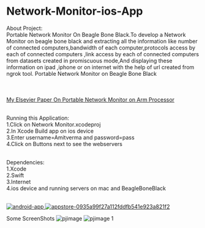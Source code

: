 # Network-Monitor-ios-App

About Project:<br/>
Portable Network Monitor On Beagle Bone Black.To develop a Network Monitor on beagle bone black and extracting all the information like number of connected computers,bandwidth of each computer,protocols access by each of connected computers ,link access by each of connected computers from datasets created in promiscuous mode,And displaying these information on ipad ,iphone or on internet with the help of url created from ngrok tool. 
Portable Network Monitor on Beagle Bone Black <br/><br/>
<br/><br/>
<a href="http://www.sciencedirect.com/science/article/pii/S1877050916316295">My Elsevier Paper On Portable Network Monitor on Arm Processor</a><br/>
 <br/>
 
Running this Application: <br/>
1.Click on Network Monitor.xcodeproj <br/>
2.In Xcode Build app on ios device<br/>
3.Enter username=Amitverma and password=pass <br/>
4.Click on Buttons next to see the webservers<br/>
 <br/>
 
Dependencies: <br/>
1.Xcode<br/>
2.Swift <br/>
3.Internet <br/>
4.ios device and running servers on mac and BeagleBoneBlack <br/>
 
<br/><a href="https://play.google.com/store/apps/developer?id=Amit%20verma&hl=en ">![android-app](https://cloud.githubusercontent.com/assets/14006536/25313075/da71f57c-2844-11e7-936c-ff429fd7f23f.png)
</a> <a href="https://itunes.apple.com/in/developer/amit-verma/id1219761009 ">![appstore-0935a99f27a112fddfb541e923a821f2](https://cloud.githubusercontent.com/assets/14006536/25313080/f8d0a752-2844-11e7-83bc-172e8de8c51f.png)</a><br/>

Some ScreenShots
![pjimage](https://cloud.githubusercontent.com/assets/14006536/22458004/904c66ae-e7c0-11e6-9778-f5667d4a17c3.jpg)
![pjimage 1](https://cloud.githubusercontent.com/assets/14006536/22457952/47f82352-e7c0-11e6-83fc-69991077964c.jpg)


